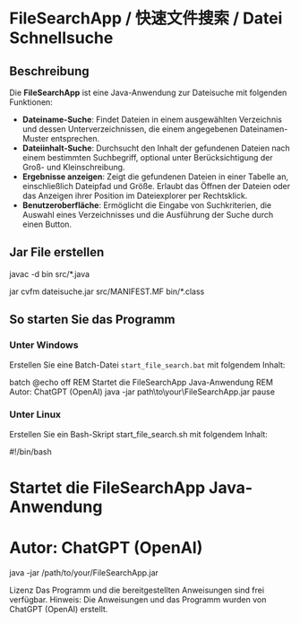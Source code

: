 # FileSearchApp / 快速文件搜索  / Datei Schnellsuche

## Beschreibung
Die **FileSearchApp** ist eine Java-Anwendung zur Dateisuche mit folgenden Funktionen:
- **Dateiname-Suche**: Findet Dateien in einem ausgewählten Verzeichnis und dessen Unterverzeichnissen, die einem angegebenen Dateinamen-Muster entsprechen.
- **Dateiinhalt-Suche**: Durchsucht den Inhalt der gefundenen Dateien nach einem bestimmten Suchbegriff, optional unter Berücksichtigung der Groß- und Kleinschreibung.
- **Ergebnisse anzeigen**: Zeigt die gefundenen Dateien in einer Tabelle an, einschließlich Dateipfad und Größe. Erlaubt das Öffnen der Dateien oder das Anzeigen ihrer Position im Dateiexplorer per Rechtsklick.
- **Benutzeroberfläche**: Ermöglicht die Eingabe von Suchkriterien, die Auswahl eines Verzeichnisses und die Ausführung der Suche durch einen Button.

## Jar File erstellen
javac -d bin src/*.java

jar cvfm dateisuche.jar src/MANIFEST.MF bin/*.class

## So starten Sie das Programm

### Unter Windows
Erstellen Sie eine Batch-Datei `start_file_search.bat` mit folgendem Inhalt:

batch
@echo off
REM Startet die FileSearchApp Java-Anwendung
REM Autor: ChatGPT (OpenAI)
java -jar path\to\your\FileSearchApp.jar
pause


### Unter Linux
Erstellen Sie ein Bash-Skript start_file_search.sh mit folgendem Inhalt:

#!/bin/bash
# Startet die FileSearchApp Java-Anwendung
# Autor: ChatGPT (OpenAI)
java -jar /path/to/your/FileSearchApp.jar


Lizenz
Das Programm und die bereitgestellten Anweisungen sind frei verfügbar.
Hinweis: Die Anweisungen und das Programm wurden von ChatGPT (OpenAI) erstellt.
